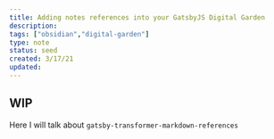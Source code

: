 ```yaml
---
title: Adding notes references into your GatsbyJS Digital Garden
description:
tags: ["obsidian","digital-garden"]
type: note
status: seed
created: 3/17/21
updated:
---
```


## WIP
Here I will talk about `gatsby-transformer-markdown-references`